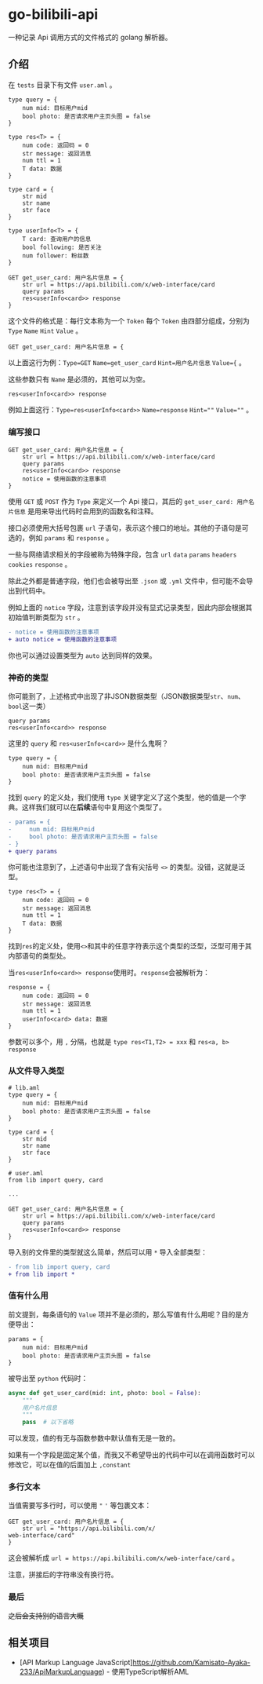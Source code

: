 # go-bilibili-api

一种记录 Api 调用方式的文件格式的 golang 解析器。

## 介绍

在 `tests` 目录下有文件 `user.aml` 。

```aml
type query = {
    num mid: 目标用户mid
    bool photo: 是否请求用户主页头图 = false
}

type res<T> = {
    num code: 返回码 = 0
    str message: 返回消息
    num ttl = 1
    T data: 数据
}

type card = {
    str mid
    str name
    str face
}

type userInfo<T> = {
    T card: 查询用户的信息
    bool following: 是否关注
    num follower: 粉丝数
}

GET get_user_card: 用户名片信息 = {
    str url = https://api.bilibili.com/x/web-interface/card
    query params
    res<userInfo<card>> response
}
```

这个文件的格式是：每行文本称为一个 `Token` 每个 `Token` 由四部分组成，分别为 `Type` `Name` `Hint` `Value` 。

```aml
GET get_user_card: 用户名片信息 = {
```

以上面这行为例：`Type=GET` `Name=get_user_card` `Hint=用户名片信息` `Value={` 。

这些参数只有 `Name` 是必须的，其他可以为空。

```aml
res<userInfo<card>> response
```

例如上面这行：`Type=res<userInfo<card>>` `Name=response` `Hint=""` `Value=""` 。

### 编写接口

```aml
GET get_user_card: 用户名片信息 = {
    str url = https://api.bilibili.com/x/web-interface/card
    query params
    res<userInfo<card>> response
    notice = 使用函数的注意事项
}
```

使用 `GET` 或 `POST` 作为 `Type` 来定义一个 Api 接口，其后的 `get_user_card: 用户名片信息` 是用来导出代码时会用到的函数名和注释。

接口必须使用大括号包裹 `url` 子语句，表示这个接口的地址。其他的子语句是可选的，例如 `params` 和 `response` 。

一些与网络请求相关的字段被称为特殊字段，包含 `url` `data` `params` `headers` `cookies` `response` 。

除此之外都是普通字段，他们也会被导出至 `.json` 或 `.yml` 文件中，但可能不会导出到代码中。

例如上面的 `notice` 字段，注意到该字段并没有显式记录类型，因此内部会根据其初始值判断类型为 `str` 。

```diff
- notice = 使用函数的注意事项
+ auto notice = 使用函数的注意事项
```

你也可以通过设置类型为 `auto` 达到同样的效果。

### 神奇的类型

你可能到了，上述格式中出现了非JSON数据类型（JSON数据类型`str`、`num`、`bool`这一类）

```aml
query params
res<userInfo<card>> response
```

这里的 `query` 和 `res<userInfo<card>>` 是什么鬼啊？

```aml
type query = {
    num mid: 目标用户mid
    bool photo: 是否请求用户主页头图 = false
}
```

找到 `query` 的定义处，我们使用 `type` 关键字定义了这个类型，他的值是一个字典。这样我们就可以在**后续**语句中复用这个类型了。

```diff
- params = {
-     num mid: 目标用户mid
-     bool photo: 是否请求用户主页头图 = false
- }
+ query params
```

你可能也注意到了，上述语句中出现了含有尖括号 `<>` 的类型。没错，这就是泛型。

```aml
type res<T> = {
    num code: 返回码 = 0
    str message: 返回消息
    num ttl = 1
    T data: 数据
}
```

找到`res`的定义处，使用`<>`和其中的任意字符表示这个类型的泛型，泛型可用于其内部语句的类型处。

当`res<userInfo<card>> response`使用时。`response`会被解析为：

```aml
response = {
    num code: 返回码 = 0
    str message: 返回消息
    num ttl = 1
    userInfo<card> data: 数据
}
```

参数可以多个，用 `,` 分隔，也就是 `type res<T1,T2> = xxx` 和 `res<a, b> response`

### 从文件导入类型

```aml
# lib.aml
type query = {
    num mid: 目标用户mid
    bool photo: 是否请求用户主页头图 = false
}

type card = {
    str mid
    str name
    str face
}
```

```aml
# user.aml
from lib import query, card

...

GET get_user_card: 用户名片信息 = {
    str url = https://api.bilibili.com/x/web-interface/card
    query params
    res<userInfo<card>> response
}
```

导入别的文件里的类型就这么简单，然后可以用 `*` 导入全部类型：

```diff
- from lib import query, card
+ from lib import *
```

### 值有什么用

前文提到，每条语句的 `Value` 项并不是必须的，那么写值有什么用呢？目的是方便导出：

```aml
params = {
    num mid: 目标用户mid
    bool photo: 是否请求用户主页头图 = false
}
```

被导出至 `python` 代码时：

```python
async def get_user_card(mid: int, photo: bool = False):
    """
    用户名片信息
    """
    pass  # 以下省略
```

可以发现，值的有无与函数参数中默认值有无是一致的。

如果有一个字段是固定某个值，而我又不希望导出的代码中可以在调用函数时可以修改它，可以在值的后面加上 `,constant`

### 多行文本

当值需要写多行时，可以使用 `"` `'` 等包裹文本：

```aml
GET get_user_card: 用户名片信息 = {
    str url = "https://api.bilibili.com/x/
web-interface/card"
}
```

这会被解析成 `url = https://api.bilibili.com/x/web-interface/card` 。

注意，拼接后的字符串没有换行符。

### 最后

~~之后会支持别的语言大概~~

## 相关项目

- [API Markup Language JavaScript]https://github.com/Kamisato-Ayaka-233/ApiMarkupLanguage) - 使用TypeScript解析AML